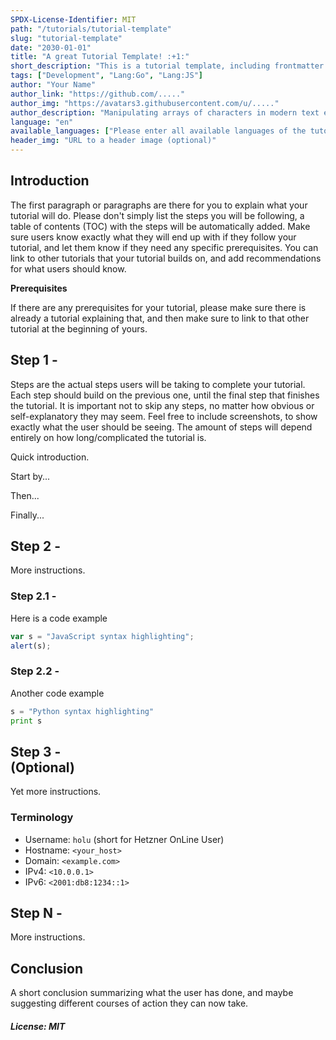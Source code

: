 ```yaml
---
SPDX-License-Identifier: MIT
path: "/tutorials/tutorial-template"
slug: "tutorial-template"
date: "2030-01-01"
title: "A great Tutorial Template! :+1:"
short_description: "This is a tutorial template, including frontmatter (the first few lines before the actual content). Please fill in as much as possible. If you dont know what to put somewhere, just leave it empty, the Community manager will fill it for you."
tags: ["Development", "Lang:Go", "Lang:JS"]
author: "Your Name"
author_link: "https://github.com/....."
author_img: "https://avatars3.githubusercontent.com/u/....."
author_description: "Manipulating arrays of characters in modern text editors that need more RAM than we used to do a flight to the moon. But it's super awesome... "
language: "en"
available_languages: ["Please enter all available languages of the tutorial according to ISO 639-1 here."]
header_img: "URL to a header image (optional)"
---
```


<!-- This where the actual tutorial begins. You don't need to write out the title again, having it in the frontmatter above is enough. -->

## Introduction

The first paragraph or paragraphs are there for you to explain what your tutorial will do. Please don't simply list the steps you will be following, a table of contents (TOC) with the steps will be automatically added.
Make sure users know exactly what they will end up with if they follow your tutorial, and let them know if they need any specific prerequisites.
You can link to other tutorials that your tutorial builds on, and add recommendations for what users should know.

**Prerequisites**

If there are any prerequisites for your tutorial, please make sure there is already a tutorial explaining that, and then make sure to link to that other tutorial at the beginning of yours.

## Step 1 - <summary of step>

Steps are the actual steps users will be taking to complete your tutorial.
Each step should build on the previous one, until the final step that finishes the tutorial.
It is important not to skip any steps, no matter how obvious or self-explanatory they may seem.
Feel free to include screenshots, to show exactly what the user should be seeing.
The amount of steps will depend entirely on how long/complicated the tutorial is.

Quick introduction.

Start by...

Then...

Finally...

## Step 2 - <summary of step>

More instructions.

### Step 2.1 - <summary of step>

Here is a code example

```javascript
var s = "JavaScript syntax highlighting";
alert(s);
```

### Step 2.2 - <summary of step>

Another code example

```python
s = "Python syntax highlighting"
print s
```

## Step 3 - <summary of step> (Optional)

Yet more instructions.

### Terminology
* Username: `holu` (short for Hetzner OnLine User)
* Hostname: `<your_host>`
* Domain: `<example.com>`
* IPv4: `<10.0.0.1>`
* IPv6: `<2001:db8:1234::1>`

## Step N - <summary of step>

More instructions.

## Conclusion

A short conclusion summarizing what the user has done, and maybe suggesting different courses of action they can now take.

##### License: MIT

<!---

Contributors's Certificate of Origin

By making a contribution to this project, I certify that:

(a) The contribution was created in whole or in part by me and I have
    the right to submit it under the license indicated in the file; or

(b) The contribution is based upon previous work that, to the best of my
    knowledge, is covered under an appropriate license and I have the
    right under that license to submit that work with modifications,
    whether created in whole or in part by me, under the same license
    (unless I am permitted to submit under a different license), as
    indicated in the file; or

(c) The contribution was provided directly to me by some other person
    who certified (a), (b) or (c) and I have not modified it.

(d) I understand and agree that this project and the contribution are
    public and that a record of the contribution (including all personal
    information I submit with it, including my sign-off) is maintained
    indefinitely and may be redistributed consistent with this project
    or the license(s) involved.

Signed-off-by: [submitter's name and email address here]

-->
